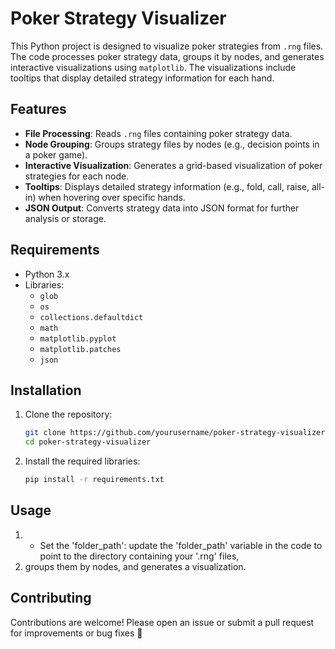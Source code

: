 # Poker Strategy Visualizer

This Python project is designed to visualize poker strategies from `.rng` files. The code processes poker strategy data, groups it by nodes, and generates interactive visualizations using `matplotlib`. The visualizations include tooltips that display detailed strategy information for each hand.

## Features

- **File Processing**: Reads `.rng` files containing poker strategy data.
- **Node Grouping**: Groups strategy files by nodes (e.g., decision points in a poker game).
- **Interactive Visualization**: Generates a grid-based visualization of poker strategies for each node.
- **Tooltips**: Displays detailed strategy information (e.g., fold, call, raise, all-in) when hovering over specific hands.
- **JSON Output**: Converts strategy data into JSON format for further analysis or storage.

## Requirements

- Python 3.x
- Libraries:
  - `glob`
  - `os`
  - `collections.defaultdict`
  - `math`
  - `matplotlib.pyplot`
  - `matplotlib.patches`
  - `json`

## Installation

1. Clone the repository:
   ```bash
   git clone https://github.com/yourusername/poker-strategy-visualizer.git
   cd poker-strategy-visualizer

2. Install the required libraries:
   ```bash
   pip install -r requirements.txt

## Usage

1. - Set the 'folder_path': update the 'folder_path' variable in the code to point to the directory containing your '.rng' files,
2. groups them by nodes, and generates a visualization.

## Contributing

Contributions are welcome! Please open an issue or submit a pull request for improvements or bug fixes 🤩
